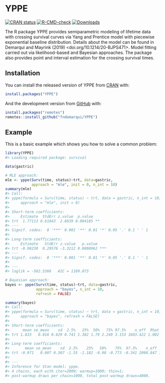 
<!-- README.md is generated from README.Rmd. Please edit that file -->

# YPPE

<!-- badges: start -->

[![CRAN
status](https://www.r-pkg.org/badges/version/YPPE)](https://CRAN.R-project.org/package=YPPE)
[![R-CMD-check](https://github.com/fndemarqui/YPPE/actions/workflows/R-CMD-check.yaml/badge.svg)](https://github.com/fndemarqui/YPPE/actions/workflows/R-CMD-check.yaml)
[![Downloads](http://cranlogs.r-pkg.org/badges/YPPE?color=blue)](http://cran.rstudio.com/package=YPPE)
<!-- badges: end -->

The R package YPPE provides semiparametric modeling of lifetime data
with crossing survival curves via Yang and Prentice model with piecewise
exponential baseline distribution. Details about the model can be found
in Demarqui and Mayrink (2019) \<doi.org/10.1214/20-BJPS471\>. Model
fitting carried out via likelihood-based and Bayesian approaches. The
package also provides point and interval estimation for the crossing
survival times.

## Installation

You can install the released version of YPPE from
[CRAN](https://CRAN.R-project.org) with:

``` r
install.packages("YPPE")
```

And the development version from [GitHub](https://github.com/) with:

``` r
install.packages("remotes")
remotes::install_github("fndemarqui/YPPE")
```

## Example

This is a basic example which shows you how to solve a common problem:

``` r
library(YPPE)
#> Loading required package: survival

data(gastric)

# MLE approach:
mle <- yppe(Surv(time, status)~trt, data=gastric, 
            approach = "mle", init = 0, n_int = 10)
summary(mle)
#> Call:
#> yppe(formula = Surv(time, status) ~ trt, data = gastric, n_int = 10, 
#>     approach = "mle", init = 0)
#> 
#> Short-term coefficients:
#>     Estimate  StdErr z.value  p.value   
#> trt  1.77113 0.61843  2.8639 0.004185 **
#> ---
#> Signif. codes:  0 '***' 0.001 '**' 0.01 '*' 0.05 '.' 0.1 ' ' 1
#> 
#> Long-term coefficients:
#>     Estimate   StdErr z.value   p.value    
#> trt -0.98230  0.29576 -3.3212 0.0008962 ***
#> ---
#> Signif. codes:  0 '***' 0.001 '**' 0.01 '*' 0.05 '.' 0.1 ' ' 1
#> 
#> --- 
#> loglik = -582.5366   AIC = 1189.073

# Bayesian approach:
bayes <- yppe(Surv(time, status)~trt, data=gastric, 
              approach = "bayes", n_int = 10, 
              refresh = FALSE)

summary(bayes)
#> Call:
#> yppe(formula = Surv(time, status) ~ trt, data = gastric, n_int = 10, 
#>     approach = "bayes", refresh = FALSE)
#> 
#> Short-term coefficients:
#>      mean se_mean    sd  2.5%   25%  50%   75% 97.5%    n_eff  Rhat
#> trt 1.833   0.016 0.629 0.741 1.382 1.79 2.249 3.153 1603.422 1.002
#> 
#> Long-term coefficients:
#>       mean se_mean    sd  2.5%    25%   50%    75%  97.5%    n_eff  Rhat
#> trt -0.971   0.007 0.307 -1.55 -1.182 -0.98 -0.773 -0.341 2098.847 1.002
#> 
#> --- 
#> Inference for Stan model: yppe.
#> 4 chains, each with iter=2000; warmup=1000; thin=1; 
#> post-warmup draws per chain=1000, total post-warmup draws=4000.
```
